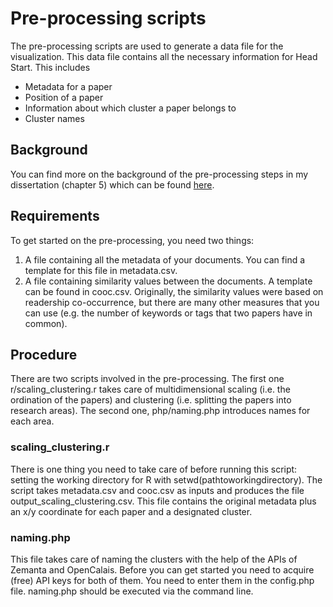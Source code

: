 Pre-processing scripts
======================

The pre-processing scripts are used to generate a data file for the visualization. This data file contains all the necessary information for Head Start. This includes

* Metadata for a paper
* Position of a paper
* Information about which cluster a paper belongs to
* Cluster names

Background
----------

You can find more on the background of the pre-processing steps in my dissertation (chapter 5) which can be found [here](http://media.obvsg.at/p-AC11312305-2001).


Requirements
------------

To get started on the pre-processing, you need two things:

1. A file containing all the metadata of your documents. You can find a template for this file in metadata.csv.
2. A file containing similarity values between the documents. A template can be found in cooc.csv. Originally, the similarity values were based on readership co-occurrence, but there are many other measures that you can use (e.g. the number of keywords or tags that two papers have in common).

Procedure
---------

There are two scripts involved in the pre-processing. The first one r/scaling_clustering.r takes care of multidimensional scaling (i.e. the ordination of the papers) and clustering (i.e. splitting the papers into research areas). The second one, php/naming.php introduces names for each area.

### scaling_clustering.r
There is one thing you need to take care of before running this script: setting the working directory for R with setwd(pathtoworkingdirectory). The script takes metadata.csv and cooc.csv as inputs and produces the file output\_scaling\_clustering.csv. This file contains the original metadata plus an x/y coordinate for each paper and a designated cluster.

### naming.php
This file takes care of naming the clusters with the help of the APIs of Zemanta and OpenCalais. Before you can get started you need to acquire (free) API keys for both of them. You need to enter them in the config.php file. naming.php should be executed via the command line.



